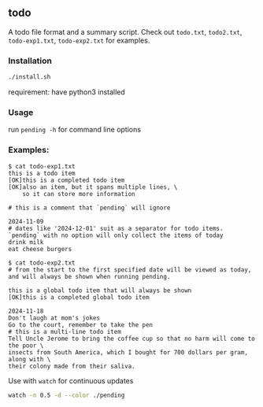 ## todo

A todo file format and a summary script. Check out `todo.txt`, `todo2.txt`, `todo-exp1.txt`, `todo-exp2.txt` for examples.

### Installation

```sh
./install.sh
```

requirement: have python3 installed

### Usage

run `pending -h` for command line options

### Examples:

```todo
$ cat todo-exp1.txt
this is a todo item
[OK]this is a completed todo item
[OK]also an item, but it spans multiple lines, \
    so it can store more information

# this is a comment that `pending` will ignore

2024-11-09
# dates like '2024-12-01' suit as a separator for todo items. `pending` with no option will only collect the items of today
drink milk
eat cheese burgers

$ cat todo-exp2.txt
# from the start to the first specified date will be viewed as today,
and will always be shown when running pending.

this is a global todo item that will always be shown
[OK]this is a completed global todo item

2024-11-18
Don't laugh at mom's jokes
Go to the court, remember to take the pen
# this is a multi-line todo item
Tell Uncle Jerome to bring the coffee cup so that no harm will come to the poor \
insects from South America, which I bought for 700 dollars per gram, along with \
their colony made from their saliva.
```

Use with `watch` for continuous updates
```bash
watch -n 0.5 -d --color ./pending
```
